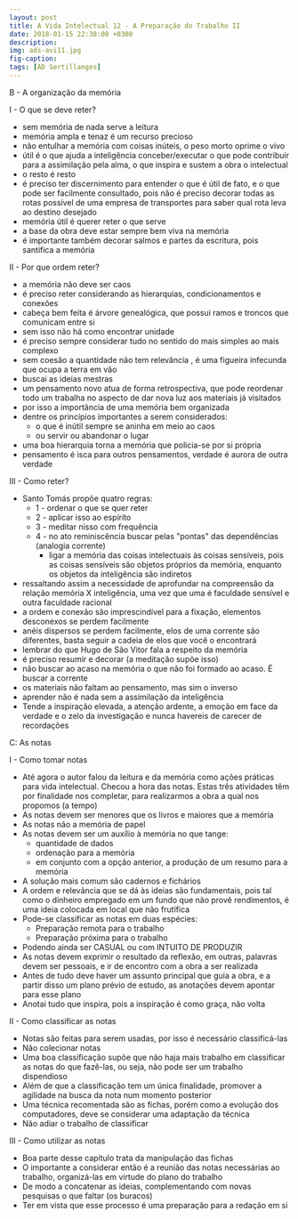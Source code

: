 ```yaml
---
layout: post
title: A Vida Intelectual 12 - A Preparação do Trabalho II
date: 2018-01-15 22:38:00 +0300
description: 
img: ads-avi11.jpg
fig-caption: 
tags: [AD Sertillanges]
---
```


B - A organização da memória

I - O que se deve reter?

* sem memória de nada serve a leitura
* memória ampla e tenaz é um recurso precioso
* não entulhar a memória com coisas inúteis, o peso morto oprime o vivo
* útil é o que ajuda a inteligência conceber/executar o que pode contribuir para a assimilação pela alma, o que inspira e sustem a obra o intelectual
* o resto é resto
* é preciso ter discernimento para entender o que é útil de fato, e o que pode ser facilmente consultado, pois não é preciso decorar todas as rotas possível de uma empresa de transportes para saber qual rota leva ao destino desejado
* memória útil é querer reter o que serve
* a base da obra deve estar sempre bem viva na memória
* é importante também decorar salmos e partes da escritura, pois santifica a memória

II - Por que ordem reter?

* a memória não deve ser caos
* é preciso reter considerando as hierarquias, condicionamentos e conexões
* cabeça bem feita é árvore genealógica, que possui ramos e troncos que comunicam entre si
* sem isso não há como encontrar unidade
* é preciso sempre considerar tudo no sentido do mais simples ao mais complexo
* sem coesão a quantidade não tem relevância , é uma figueira infecunda que ocupa a terra em vão
* buscai as ideias mestras
* um pensamento novo atua de forma retrospectiva, que pode reordenar todo um trabalha no aspecto de dar nova luz aos materiais já visitados
* por isso a importância de uma memória bem organizada
* dentre os princípios importantes a serem considerados:
  * o que é inútil sempre se aninha em meio ao caos 
  * ou servir ou abandonar o lugar
* uma boa hierarquia torna a memória que policia-se por si própria
* pensamento é isca para outros pensamentos, verdade é aurora de outra verdade

III - Como reter?

* Santo Tomás propõe quatro regras:
  * 1 - ordenar o que se quer reter
  * 2 - aplicar isso ao espírito 
  * 3 - meditar nisso com frequência
  * 4 - no ato reminiscência buscar pelas "pontas" das dependências (analogia corrente)
    * ligar a memória das coisas intelectuais às coisas sensíveis, pois as coisas sensíveis são objetos próprios da memória, enquanto os objetos da inteligência são indiretos
* ressaltando assim a necessidade de aprofundar na compreensão da relação memória X inteligência, uma vez que uma é faculdade sensível e outra faculdade racional 
* a ordem e conexão são imprescindível para a fixação, elementos desconexos se perdem facilmente
* anéis dispersos se perdem facilmente, elos de uma corrente são diferentes, basta seguir a cadeia de elos que você o encontrará
* lembrar do que Hugo de São Vitor fala a respeito da memória
* é preciso resumir e decorar (a meditação supõe isso)
* não buscar ao acaso na memória o que não foi formado ao acaso. É buscar a corrente
* os materiais não faltam ao pensamento, mas sim o inverso
* aprender não é nada sem a assimilação da inteligência
* Tende a inspiração elevada, a atenção ardente, a emoção em face da verdade e o zelo da investigação e nunca havereis de carecer de recordações

C: As notas

I - Como tomar notas

* Até agora o autor falou da leitura e da memória como ações práticas para vida intelectual. Checou a hora das notas. Estas três atividades têm por finalidade nos completar, para realizarmos a obra a qual nos propomos (a tempo)
* As notas devem ser menores que os livros e maiores que a memória
* As notas não a memória de papel
* As notas devem ser um auxílio à memória no que tange:
  * quantidade de dados
  * ordenação para a memória
  * em conjunto com a opção anterior, a produção de um resumo para a memória
* A solução mais comum são cadernos e fichários
* A ordem e relevância que se dá às ideias são fundamentais, pois tal como o dinheiro empregado em um fundo que não provê rendimentos, é uma ideia colocada em local que não frutifica
* Pode-se classificar as notas em duas espécies:
  * Preparação remota para o trabalho
  * Preparação próxima para o trabalho
* Podendo ainda ser CASUAL ou com INTUITO DE PRODUZIR
* As notas devem exprimir o resultado da reflexão, em outras, palavras devem ser pessoais, e ir de encontro com a obra a ser realizada
* Antes de tudo deve haver um assunto principal que guia a obra, e a partir disso um plano prévio de estudo, as anotações devem apontar para esse plano
* Anotai tudo que inspira, pois a inspiração é como graça, não volta

II - Como classificar as notas

* Notas são feitas para serem usadas, por isso é necessário classificá-las
* Não colecionar notas
* Uma boa classificação supõe que não haja mais trabalho em classificar as notas do que fazê-las, ou seja, não pode ser um trabalho dispendioso
* Além de que a classificação tem um única finalidade, promover a agilidade na busca da nota num momento posterior
* Uma técnica recomentada são as fichas, porém como a evolução dos computadores, deve se considerar uma adaptação da técnica
* Não adiar o trabalho de classificar

III - Como utilizar as notas

* Boa parte desse capítulo trata da manipulação das fichas
* O importante a considerar então é a reunião das notas necessárias ao trabalho, organizá-las em virtude do plano do trabalho
* De modo a concatenar as ideias, complementando com novas pesquisas o que faltar (os buracos)
* Ter em vista que esse processo é uma preparação para a redação em si
